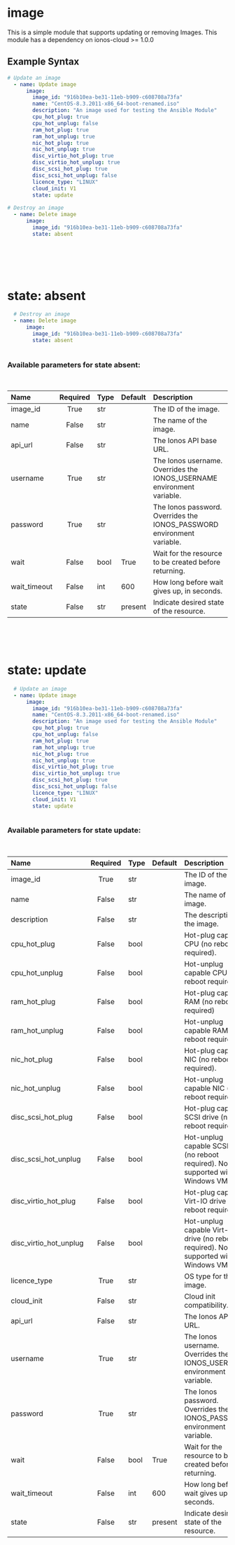 # image

This is a simple module that supports updating or removing Images. This module has a dependency on ionos-cloud &gt;= 1.0.0

## Example Syntax


```yaml
# Update an image
  - name: Update image
      image:
        image_id: "916b10ea-be31-11eb-b909-c608708a73fa"
        name: "CentOS-8.3.2011-x86_64-boot-renamed.iso"
        description: "An image used for testing the Ansible Module"
        cpu_hot_plug: true
        cpu_hot_unplug: false
        ram_hot_plug: true
        ram_hot_unplug: true
        nic_hot_plug: true
        nic_hot_unplug: true
        disc_virtio_hot_plug: true
        disc_virtio_hot_unplug: true
        disc_scsi_hot_plug: true
        disc_scsi_hot_unplug: false
        licence_type: "LINUX"
        cloud_init: V1
        state: update
  
# Destroy an image
  - name: Delete image
      image:
        image_id: "916b10ea-be31-11eb-b909-c608708a73fa"
        state: absent
  
```
&nbsp;

&nbsp;

# state: **absent**
```yaml
  # Destroy an image
  - name: Delete image
      image:
        image_id: "916b10ea-be31-11eb-b909-c608708a73fa"
        state: absent
  
```
### Available parameters for state **absent**:
&nbsp;

  | Name | Required | Type | Default | Description |
  | :--- | :---: | :--- | :--- | :--- |
  | image_id | True | str |  | The ID of the image. |
  | name | False | str |  | The name of the image. |
  | api_url | False | str |  | The Ionos API base URL. |
  | username | True | str |  | The Ionos username. Overrides the IONOS_USERNAME environment variable. |
  | password | True | str |  | The Ionos password. Overrides the IONOS_PASSWORD environment variable. |
  | wait | False | bool | True | Wait for the resource to be created before returning. |
  | wait_timeout | False | int | 600 | How long before wait gives up, in seconds. |
  | state | False | str | present | Indicate desired state of the resource. |

&nbsp;

&nbsp;
# state: **update**
```yaml
  # Update an image
  - name: Update image
      image:
        image_id: "916b10ea-be31-11eb-b909-c608708a73fa"
        name: "CentOS-8.3.2011-x86_64-boot-renamed.iso"
        description: "An image used for testing the Ansible Module"
        cpu_hot_plug: true
        cpu_hot_unplug: false
        ram_hot_plug: true
        ram_hot_unplug: true
        nic_hot_plug: true
        nic_hot_unplug: true
        disc_virtio_hot_plug: true
        disc_virtio_hot_unplug: true
        disc_scsi_hot_plug: true
        disc_scsi_hot_unplug: false
        licence_type: "LINUX"
        cloud_init: V1
        state: update
  
```
### Available parameters for state **update**:
&nbsp;

  | Name | Required | Type | Default | Description |
  | :--- | :---: | :--- | :--- | :--- |
  | image_id | True | str |  | The ID of the image. |
  | name | False | str |  | The name of the image. |
  | description | False | str |  | The description of the image. |
  | cpu_hot_plug | False | bool |  | Hot-plug capable CPU (no reboot required). |
  | cpu_hot_unplug | False | bool |  | Hot-unplug capable CPU (no reboot required). |
  | ram_hot_plug | False | bool |  | Hot-plug capable RAM (no reboot required) |
  | ram_hot_unplug | False | bool |  | Hot-unplug capable RAM (no reboot required). |
  | nic_hot_plug | False | bool |  | Hot-plug capable NIC (no reboot required). |
  | nic_hot_unplug | False | bool |  | Hot-unplug capable NIC (no reboot required) |
  | disc_scsi_hot_plug | False | bool |  | Hot-plug capable SCSI drive (no reboot required). |
  | disc_scsi_hot_unplug | False | bool |  | Hot-unplug capable SCSI drive (no reboot required). Not supported with Windows VMs. |
  | disc_virtio_hot_plug | False | bool |  | Hot-plug capable Virt-IO drive (no reboot required). |
  | disc_virtio_hot_unplug | False | bool |  | Hot-unplug capable Virt-IO drive (no reboot required). Not supported with Windows VMs. |
  | licence_type | True | str |  | OS type for this image. |
  | cloud_init | False | str |  | Cloud init compatibility. |
  | api_url | False | str |  | The Ionos API base URL. |
  | username | True | str |  | The Ionos username. Overrides the IONOS_USERNAME environment variable. |
  | password | True | str |  | The Ionos password. Overrides the IONOS_PASSWORD environment variable. |
  | wait | False | bool | True | Wait for the resource to be created before returning. |
  | wait_timeout | False | int | 600 | How long before wait gives up, in seconds. |
  | state | False | str | present | Indicate desired state of the resource. |

&nbsp;

&nbsp;
